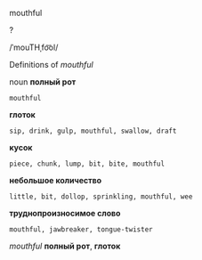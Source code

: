 mouthful

?

/ˈmouTHˌfo͝ol/

Definitions of _mouthful_

noun
**полный рот**

    mouthful
**глоток**

    sip, drink, gulp, mouthful, swallow, draft
**кусок**

    piece, chunk, lump, bit, bite, mouthful
**небольшое количество**

    little, bit, dollop, sprinkling, mouthful, wee
**труднопроизносимое слово**

    mouthful, jawbreaker, tongue-twister

_mouthful_
**полный рот**, **глоток**